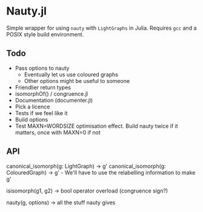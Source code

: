 # Nauty.jl

Simple wrapper for using `nauty` with `LightGraphs` in Julia. Requires `gcc` and a POSIX style build environment.

## Todo

 - Pass options to nauty
    - Eventually let us use coloured graphs
    - Other options might be useful to someone
 - Friendlier return types
 - isomorphOf() / congruence.jl
 - Documentation (documenter.jl)
 - Pick a licence
 - Tests if we feel like it
 - Build options
 - Test MAXN=WORDSIZE optimisation effect. Build nauty twice if it matters, once with MAXN=0 if not

## API

canonical_isomorph(g: LightGraph) -> g'
canonical_isomorph(g: ColouredGraph) -> g'
    - We'll have to use the relabelling information to make g'

isisomorph(g1, g2) -> bool
operator overload (congruence sign?)

nauty(g, options) -> all the stuff nauty gives
